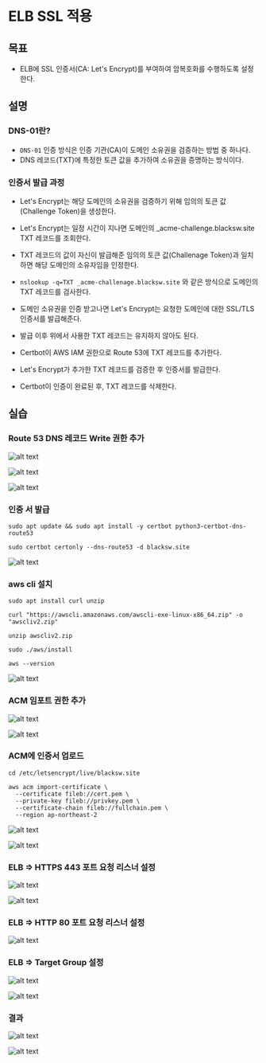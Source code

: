 # ELB SSL 적용

## 목표

- ELB에 SSL 인증서(CA: Let's Encrypt)를 부여하여 암복호화를 수행하도록 설정한다.

## 설명

### DNS-01란?

- `DNS-01` 인증 방식은 인증 기관(CA)이 도메인 소유권을 검증하는 방법 중 하나다.
- DNS 레코드(TXT)에 특정한 토큰 값을 추가하여 소유권을 증명하는 방식이다.

### 인증서 발급 과정

- Let's Encrypt는 해당 도메인의 소유권을 검증하기 위해 임의의 토큰 값(Challenge Token)을 생성한다.
- Let's Encrypt는 일정 시간이 지나면 도메인의 _acme-challenge.blacksw.site TXT 레코드를 조회한다.
- TXT 레코드의 값이 자신이 발급해준 임의의 토큰 값(Challenage Token)과 일치하면 해당 도메인의 소유자임을 인정한다.
- `nslookup -q=TXT _acme-challenage.blacksw.site` 와 같은 방식으로 도메인의 TXT 레코드를 검사한다.
- 도메인 소유권을 인증 받고나면 Let's Encrypt는 요청한 도메인에 대한 SSL/TLS 인증서를 발급해준다.
- 발급 이후 위에서 사용한 TXT 레코드는 유지하지 않아도 된다.

- Certbot이 AWS IAM 권한으로 Route 53에 TXT 레코드를 추가한다.
- Let's Encrypt가 추가한 TXT 레코드를 검증한 후 인증서를 발급한다.
- Certbot이 인증이 완료된 후, TXT 레코드를 삭제한다.

## 실습

### Route 53 DNS 레코드 Write 권한 추가

![alt text](20250227_104743.png)

![alt text](20250227_104911.png)

![alt text](20250227_105022.png)

### 인증 서 발급

```
sudo apt update && sudo apt install -y certbot python3-certbot-dns-route53

sudo certbot certonly --dns-route53 -d blacksw.site
```

![alt text](20250227_101649.png)

### aws cli 설치

```
sudo apt install curl unzip

curl "https://awscli.amazonaws.com/awscli-exe-linux-x86_64.zip" -o "awscliv2.zip"

unzip awscliv2.zip

sudo ./aws/install

aws --version
```

![alt text](20250227_102852.png)

### ACM 임포트 권한 추가

![alt text](20250227_103345.png)

![alt text](20250227_104310.png)

### ACM에 인증서 업로드

```
cd /etc/letsencrypt/live/blacksw.site

aws acm import-certificate \
  --certificate fileb://cert.pem \
  --private-key fileb://privkey.pem \
  --certificate-chain fileb://fullchain.pem \
  --region ap-northeast-2
```

![alt text](20250227_103957.png)

![alt text](20250227_104049.png)

### ELB => HTTPS 443 포트 요청 리스너 설정

![alt text](20250227_121013.png)

![alt text](20250227_121049.png)

### ELB => HTTP 80 포트 요청 리스너 설정

![alt text](20250227_121203.png)

### ELB => Target Group 설정

![alt text](20250227_121306.png)

![alt text](20250227_121414.png)

### 결과

![alt text](20250227_121458.png)

![alt text](20250227_121535.png)